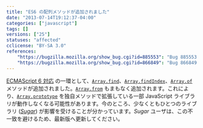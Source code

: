 ```yaml
---
title: "ES6 の配列メソッドが追加されました"
date: "2013-07-14T19:12:37-04:00"
categories: ["javascript"]
tags: []
versions: ["25"]
statuses: "affected"
cclicense: "BY-SA 3.0"
references:
    "https://bugzilla.mozilla.org/show_bug.cgi?id=885553": "Bug 885553 – Implement ES6 Array.prototype.find and Array.prototype.findIndex"
    "https://bugzilla.mozilla.org/show_bug.cgi?id=866849": "Bug 866849 – Implement ES6 Array.from and Array.of"
---
```

[ECMAScript 6 対応](https://developer.mozilla.org/ja/docs/Web/JavaScript/ECMAScript_6_support_in_Mozilla) の一環として、[`Array.find`](https://developer.mozilla.org/ja/docs/Web/JavaScript/Reference/Global_Objects/Array/find)、[`Array.findIndex`](https://developer.mozilla.org/ja/docs/Web/JavaScript/Reference/Global_Objects/Array/findIndex)、[`Array.of`](https://developer.mozilla.org/ja/docs/Web/JavaScript/Reference/Global_Objects/Array/of) メソッドが追加されました。[`Array.from`](https://developer.mozilla.org/ja/docs/Web/JavaScript/Reference/Global_Objects/Array/from) もまもなく追加されます。これにより、[`Array.prototype`](https://developer.mozilla.org/ja/docs/Web/JavaScript/Reference/Global_Objects/Array/prototype) を独自メソッドで拡張している一部 JavaScript ライブラリが動作しなくなる可能性があります。今のところ、少なくともひとつのライブラリ ([*Sugar*](https://bugzilla.mozilla.org/show_bug.cgi?id=903755)) が影響を受けることが分かっています。*Sugar* ユーザは、この不一致を避けるため、最新版へ更新してください。

